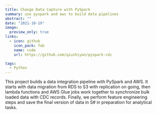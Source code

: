```yaml
---
title: Change Data Capture with PySpark 
summary: use pyspark and aws to build data pipelines 
abstract: ""
date: "2021-10-19"
image:
  preview_only: true
links:
  - icon: github
    icon_pack: fab
    name: code
    url: https://github.com/qiushiyan/pyspark-cdc

tags:
  - Python 
---
```


This project builds a data integration pipeline with PySpark and AWS. It starts with data migration from RDS to S3 with replication on going, then lambda functions and AWS Glue jobs work together to synchronize bulk loaded data with CDC records. Finally, we perform feature engineering steps and save the final version of data in S# in preparation for analytical tasks. 